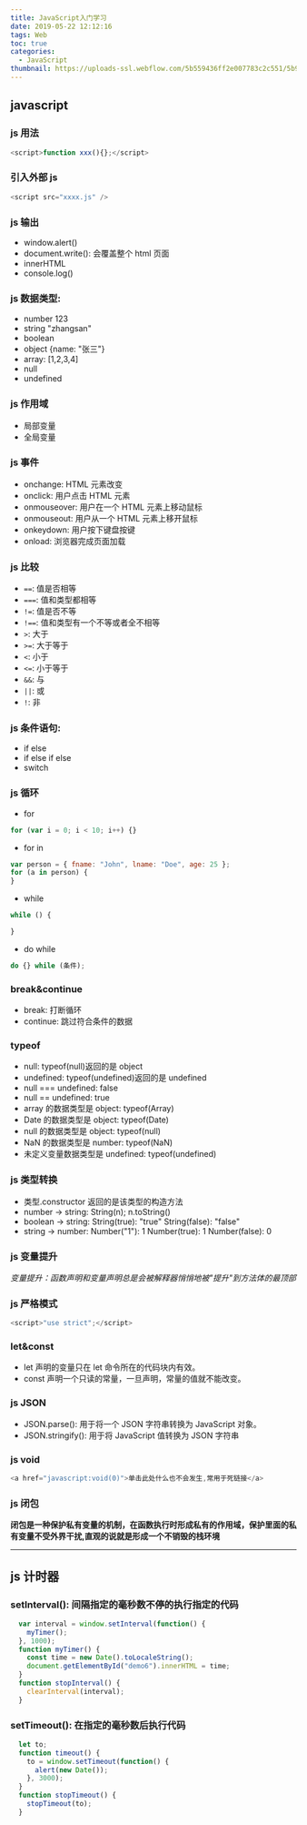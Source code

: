 ```yaml
---
title: JavaScript入门学习
date: 2019-05-22 12:12:16
tags: Web
toc: true
categories:
  - JavaScript
thumbnail: https://uploads-ssl.webflow.com/5b559436ff2e007783c2c551/5b9110e86e11f7d979b0dc36_javascript.png
---
```


## javascript

### js 用法

```js
<script>function xxx(){};</script>
```

### 引入外部 js

```js
<script src="xxxx.js" />
```

### js 输出

  + window.alert()
  + document.write(): 会覆盖整个 html 页面
  + innerHTML
  + console.log()

### js 数据类型:
  + number 123
  + string "zhangsan"
  + boolean
  + object {name: "张三"}
  + array: [1,2,3,4]
  + null
  + undefined

### js 作用域
  + 局部变量
  + 全局变量

### js 事件
  + onchange: HTML 元素改变
  + onclick: 用户点击 HTML 元素
  + onmouseover: 用户在一个 HTML 元素上移动鼠标
  + onmouseout: 用户从一个 HTML 元素上移开鼠标
  + onkeydown: 用户按下键盘按键
  + onload: 浏览器完成页面加载

### js 比较
  + `==`: 值是否相等
  + `===`: 值和类型都相等
  + `!=`: 值是否不等
  + `!==`: 值和类型有一个不等或者全不相等
  + `>`: 大于
  + `>=`: 大于等于
  + `<`: 小于
  + `<=`: 小于等于
  + `&&`: 与
  + `||`: 或
  + `!`: 非

### js 条件语句:
  + if else
  + if else if else
  + switch

### js 循环

  + for

  ```js
  for (var i = 0; i < 10; i++) {}
  ```

  + for in

  ```js
  var person = { fname: "John", lname: "Doe", age: 25 };
  for (a in person) {
  }
  ```

  + while

  ```js
  while () {

  }
  ```

  + do while

  ```js
  do {} while (条件);
  ```

### break&continue
  + break: 打断循环
  + continue: 跳过符合条件的数据

### typeof
  + null: typeof(null)返回的是 object
  + undefined: typeof(undefined)返回的是 undefined
  + null === undefined: false
  + null == undefined: true
  + array 的数据类型是 object: typeof(Array)
  + Date 的数据类型是 object: typeof(Date)
  + null 的数据类型是 object: typeof(null)
  + NaN 的数据类型是 number: typeof(NaN)
  + 未定义变量数据类型是 undefined: typeof(undefined)

### js 类型转换
  + 类型.constructor 返回的是该类型的构造方法
  + number -> string: String(n); n.toString()
  + boolean -> string: String(true): "true" String(false): "false"
  + string -> number: Number("1"): 1 Number(true): 1 Number(false): 0

### js 变量提升
  *变量提升：函数声明和变量声明总是会被解释器悄悄地被"提升"到方法体的最顶部*

### js 严格模式
  ```js
  <script>"use strict";</script>
  ```

### let&const
  + let 声明的变量只在 let 命令所在的代码块内有效。
  + const 声明一个只读的常量，一旦声明，常量的值就不能改变。

### js JSON
  + JSON.parse(): 用于将一个 JSON 字符串转换为 JavaScript 对象。
  + JSON.stringify(): 用于将 JavaScript 值转换为 JSON 字符串

### js void
  ```js
  <a href="javascript:void(0)">单击此处什么也不会发生,常用于死链接</a>
  ```

### js 闭包
**闭包是一种保护私有变量的机制，在函数执行时形成私有的作用域，保护里面的私有变量不受外界干扰,直观的说就是形成一个不销毁的栈环境**

----
## js 计时器

### setInterval(): 间隔指定的毫秒数不停的执行指定的代码
```js
  var interval = window.setInterval(function() {
    myTimer();
  }, 1000);
  function myTimer() {
    const time = new Date().toLocaleString();
    document.getElementById("demo6").innerHTML = time;
  }
  function stopInterval() {
    clearInterval(interval);
  }
```

### setTimeout(): 在指定的毫秒数后执行代码
```js
  let to;
  function timeout() {
    to = window.setTimeout(function() {
      alert(new Date());
    }, 3000);
  }
  function stopTimeout() {
    stopTimeout(to);
  }
```

